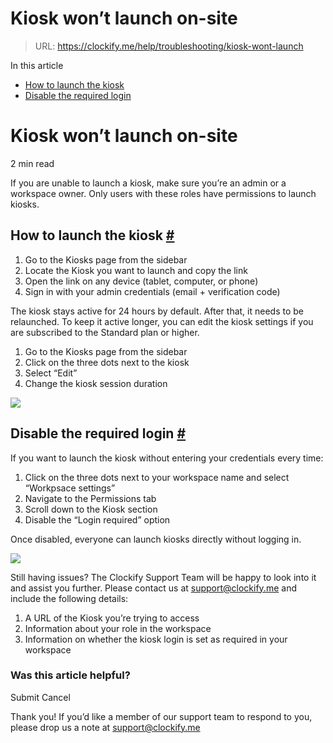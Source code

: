 # Kiosk won’t launch on-site

> URL: https://clockify.me/help/troubleshooting/kiosk-wont-launch

In this article

* [How to launch the kiosk](#how-to-launch-the-kiosk)
* [Disable the required login](#disable-the-required-login)

# Kiosk won’t launch on-site

2 min read

If you are unable to launch a kiosk, make sure you’re an admin or a workspace owner. Only users with these roles have permissions to launch kiosks.

## How to launch the kiosk [#](#how-to-launch-the-kiosk)

1. Go to the Kiosks page from the sidebar
2. Locate the Kiosk you want to launch and copy the link
3. Open the link on any device (tablet, computer, or phone)
4. Sign in with your admin credentials (email + verification code)

The kiosk stays active for 24 hours by default. After that, it needs to be relaunched. To keep it active longer, you can edit the kiosk settings if you are subscribed to the Standard plan or higher.

1. Go to the Kiosks page from the sidebar
2. Click on the three dots next to the kiosk
3. Select “Edit”
4. Change the kiosk session duration

![](https://clockify.me/help/wp-content/uploads/2025/06/AD_4nXfVtsCfJiIxhnG3eLdTEQhSrlRp6IrdOc22VDNdEmbmqpqN-2rvIjN0DkQtAVy3uZVNN2iTpxdXdhgBIFsV6kl-XFVja9GfpAG5zXCSxO70zm9G7C9qUeQbZbAbazR9ejg1nP9owg.png)

## Disable the required login [#](#disable-the-required-login)

If you want to launch the kiosk without entering your credentials every time:

1. Click on the three dots next to your workspace name and select “Workpsace settings”
2. Navigate to the Permissions tab
3. Scroll down to the Kiosk section
4. Disable the “Login required” option

Once disabled, everyone can launch kiosks directly without logging in.

![](https://clockify.me/help/wp-content/uploads/2025/06/AD_4nXcmXEFPaw6bRFAKiVROvyp0Ki9GGcESYd1lfZGzJBdjLdBtYTRTeebwE00lLSiXT9Zuh4SQyuVS42QyiDflLGhPJtiqCcf5Bq_V3rxLZgeIvnQOOmZX-L93iagO79_2uKzouTFeWA.png)

Still having issues? The Clockify Support Team will be happy to look into it and assist you further. Please contact us at support@clockify.me and include the following details:

1. A URL of the Kiosk you’re trying to access
2. Information about your role in the workspace
3. Information on whether the kiosk login is set as required in your workspace

### Was this article helpful?

Submit
Cancel

Thank you! If you’d like a member of our support team to respond to you, please drop us a note at support@clockify.me